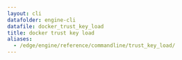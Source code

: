 ```yaml
---
layout: cli
datafolder: engine-cli
datafile: docker_trust_key_load
title: docker trust key load
aliases:
  - /edge/engine/reference/commandline/trust_key_load/
---
```

<!--
This page is automatically generated from Docker's source code. If you want to
suggest a change to the text that appears here, open a ticket or pull request
in the source repository on GitHub:

https://github.com/docker/cli
-->

